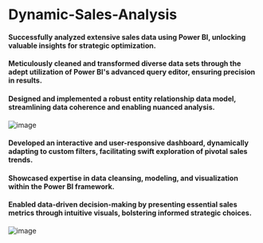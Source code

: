 # Dynamic-Sales-Analysis

#### Successfully analyzed extensive sales data using Power BI, unlocking valuable insights for strategic optimization.
#### Meticulously cleaned and transformed diverse data sets through the adept utilization of Power BI's advanced query editor, ensuring precision in results.
#### Designed and implemented a robust entity relationship data model, streamlining data coherence and enabling nuanced analysis.
![image](https://github.com/DebahutiMishra/Dynamic-Sales-Analysis/assets/88269590/209933fe-660f-40d4-b66a-ab286e873757)

#### Developed an interactive and user-responsive dashboard, dynamically adapting to custom filters, facilitating swift exploration of pivotal sales trends.
#### Showcased expertise in data cleansing, modeling, and visualization within the Power BI framework.
#### Enabled data-driven decision-making by presenting essential sales metrics through intuitive visuals, bolstering informed strategic choices.
![image](https://github.com/DebahutiMishra/Dynamic-Sales-Analysis/assets/88269590/c2f76e1d-b6c0-47a9-abd3-4b640ce53af2)
